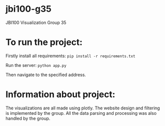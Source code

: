 # jbi100-g35
JBI100 Visualization Group 35

# To run the project:

Firstly install all requirements:
``` pip install -r requirements.txt ```


Run the server:
``` python app.py ```


Then navigate to the specified address.


# Information about project:
The visualizations are all made using plotly. The website design and filtering is implemented by the group. All the data parsing and processing was also handled by the group. 
